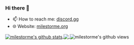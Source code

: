 ### Hi there 👋

<!--
**milestorme/Milestorme** is a ✨ _special_ ✨ repository because its `README.md` (this file) appears on your GitHub profile.
-->
- 📫 How to reach me:  [discord.gg](https://discord.gg/QHvdUzDEdJ)
- 🌐 Website: [milestorme.org](https://milestorme.org)

<a href="https://github.com/milestorme">
  <img align="center" src="https://github-readme-stats.vercel.app/api?username=milestorme&show_icons=true&theme=cobalt&include_all_commits=true" alt="milestorme's github stats" />
</a>
<a href="https://github.com/milestorme">
  <img align="center" src="https://github-readme-stats.vercel.app/api/top-langs/?username=milestorme&layout=compact&theme=cobalt" />
</a>

<img align="center" src="https://gpvc.arturio.dev/milestorme" alt="milestorme's github views" />
